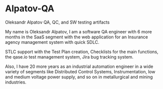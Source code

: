 # Alpatov-QA
Oleksandr Alpatov QA, QC, and SW testing artifacts

My name is Oleksandr Alpatov, I am a software QA engineer with 6 more months in the SaaS segment with the web application for an Insurance agency management system with quick SDLC. 

STLC support with the Test Plan creation, Checklists for the main functions, the qase.io test management system, Jira bug tracking system.

Also, I have 20 more years as an industrial automation engineer in a wide variety of segments like Distributed Control Systems, Instrumentation, low and medium voltage power supply, and so on in metallurgical and mining industries.

